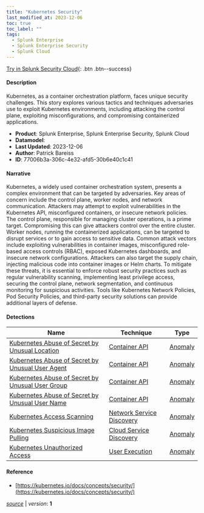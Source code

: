 ```yaml
---
title: "Kubernetes Security"
last_modified_at: 2023-12-06
toc: true
toc_label: ""
tags:
  - Splunk Enterprise
  - Splunk Enterprise Security
  - Splunk Cloud
---
```


[Try in Splunk Security Cloud](https://www.splunk.com/en_us/cyber-security.html){: .btn .btn--success}

#### Description

Kubernetes, as a container orchestration platform, faces unique security challenges. This story explores various tactics and techniques adversaries use to exploit Kubernetes environments, including attacking the control plane, exploiting misconfigurations, and compromising containerized applications.

- **Product**: Splunk Enterprise, Splunk Enterprise Security, Splunk Cloud
- **Datamodel**: 
- **Last Updated**: 2023-12-06
- **Author**: Patrick Bareiss
- **ID**: 77006b3a-306c-4e32-afd5-30b6e40c1c41

#### Narrative

Kubernetes, a widely used container orchestration system, presents a complex environment that can be targeted by adversaries. Key areas of concern include the control plane, worker nodes, and network communication. Attackers may attempt to exploit vulnerabilities in the Kubernetes API, misconfigured containers, or insecure network policies. The control plane, responsible for managing cluster operations, is a prime target. Compromising this can give attackers control over the entire cluster. Worker nodes, running the containerized applications, can be targeted to disrupt services or to gain access to sensitive data. Common attack vectors include exploiting vulnerabilities in container images, misconfigured role-based access controls (RBAC), exposed Kubernetes dashboards, and insecure network configurations. Attackers can also target the supply chain, injecting malicious code into container images or Helm charts. To mitigate these threats, it is essential to enforce robust security practices such as regular vulnerability scanning, implementing least privilege access, securing the control plane, network segmentation, and continuous monitoring for suspicious activities. Tools like Kubernetes Network Policies, Pod Security Policies, and third-party security solutions can provide additional layers of defense.

#### Detections

| Name        | Technique   | Type         |
| ----------- | ----------- |--------------|
| [Kubernetes Abuse of Secret by Unusual Location](/cloud/40a064c1-4ec1-4381-9e35-61192ba8ef82/) | [Container API](/tags/#container-api) | [Anomaly](https://github.com/splunk/security_content/wiki/Detection-Analytic-Types) |
| [Kubernetes Abuse of Secret by Unusual User Agent](/cloud/096ab390-05ca-462c-884e-343acd5b9240/) | [Container API](/tags/#container-api) | [Anomaly](https://github.com/splunk/security_content/wiki/Detection-Analytic-Types) |
| [Kubernetes Abuse of Secret by Unusual User Group](/cloud/b6f45bbc-4ea9-4068-b3bc-0477f6997ae2/) | [Container API](/tags/#container-api) | [Anomaly](https://github.com/splunk/security_content/wiki/Detection-Analytic-Types) |
| [Kubernetes Abuse of Secret by Unusual User Name](/cloud/df6e9cae-5257-4a34-8f3a-df49fa0f5c46/) | [Container API](/tags/#container-api) | [Anomaly](https://github.com/splunk/security_content/wiki/Detection-Analytic-Types) |
| [Kubernetes Access Scanning](/cloud/f5edd22d-0f3b-4c70-bcfe-5bf41150f10c/) | [Network Service Discovery](/tags/#network-service-discovery) | [Anomaly](https://github.com/splunk/security_content/wiki/Detection-Analytic-Types) |
| [Kubernetes Suspicious Image Pulling](/cloud/4d3a17b3-0a6d-4ae0-9421-46623a69c122/) | [Cloud Service Discovery](/tags/#cloud-service-discovery) | [Anomaly](https://github.com/splunk/security_content/wiki/Detection-Analytic-Types) |
| [Kubernetes Unauthorized Access](/cloud/9b5f1832-e8b9-453f-93df-07a3d6a72a45/) | [User Execution](/tags/#user-execution) | [Anomaly](https://github.com/splunk/security_content/wiki/Detection-Analytic-Types) |

#### Reference

* [https://kubernetes.io/docs/concepts/security/](https://kubernetes.io/docs/concepts/security/)



[*source*](https://github.com/splunk/security_content/tree/develop/stories/kubernetes_security.yml) \| *version*: **1**